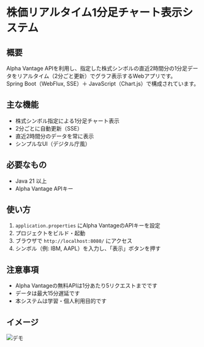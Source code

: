 # 株価リアルタイム1分足チャート表示システム

## 概要

Alpha Vantage APIを利用し、指定した株式シンボルの直近2時間分の1分足データをリアルタイム（2分ごと更新）でグラフ表示するWebアプリです。  
Spring Boot（WebFlux, SSE）＋ JavaScript（Chart.js）で構成されています。

## 主な機能

- 株式シンボル指定による1分足チャート表示
- 2分ごとに自動更新（SSE）
- 直近2時間分のデータを常に表示
- シンプルなUI（デジタル庁風）

## 必要なもの

- Java 21 以上
- Alpha Vantage APIキー

## 使い方

1. `application.properties` にAlpha VantageのAPIキーを設定
2. プロジェクトをビルド・起動
3. ブラウザで `http://localhost:8080/` にアクセス
4. シンボル（例: IBM, AAPL）を入力し、「表示」ボタンを押す

## 注意事項

- Alpha Vantageの無料APIは1分あたり5リクエストまでです
- データは最大15分遅延です
- 本システムは学習・個人利用目的です

## イメージ

![デモ](img/demo.gif)
